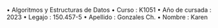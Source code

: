 • Algoritmos y Estructuras de Datos
• Curso : K1051
• Año de cursada : 2023
• Legajo : 150.457-5
• Apellido : Gonzales Ch.
• Nombre : Karen
